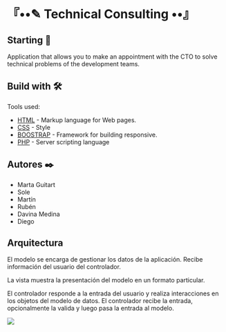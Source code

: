 # 『••✎ Technical Consulting ••』

## Starting 🚀

Application that allows you to make an appointment with the CTO to solve technical problems of the development teams.

## Build with 🛠️

Tools used:

- [HTML](https://www.w3schools.com/html/) - Markup language for Web pages.
- [CSS](https://sass-lang.com/documentation/syntax) - Style
- [BOOSTRAP](https://getbootstrap.com/) - Framework for building responsive.
- [PHP](https://www.php.net/manual/es/) - Server scripting language

## Autores ✒️

- Marta Guitart
- Sole
- Martín
- Rubén
- Davina Medina
- Diego

## Arquitectura

El modelo se encarga de gestionar los datos de la aplicación. Recibe información del usuario del controlador.

La vista muestra la presentación del modelo en un formato particular.

El controlador responde a la entrada del usuario y realiza interacciones en los objetos del modelo de datos. El controlador recibe la entrada, opcionalmente la valida y luego pasa la entrada al modelo.

<img src="https://1.bp.blogspot.com/-_S_XUcv3Ucg/WaEGf_nUfrI/AAAAAAAAAJ4/Eup9g_FtgpQbk98V7JzPQErJ_Hydt41VgCLcBGAs/s1600/MVC_Architecture.png" >




























